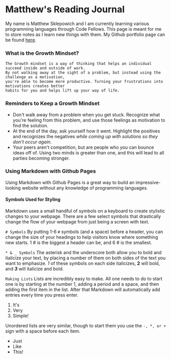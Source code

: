 # Matthew's Reading Journal

My name is Matthew Sklepowich and I am currently learning various programming languages through Code Fellows. This page is meant for me to store notes as I learn new things with them. My Github portfolio page can be found [here](https://github.com/Matt-Sklep).

### What is the Growth Mindset?

```
The Growth mindset is a way of thinking that helps an individual succeed inside and outside of work. 
By not walking away at the sight of a problem, but instead using the challenge as a motivation, 
you're able to become more productive. Turning your frustrations into motivations creates better
habits for you and helps lift up your way of life.
```

### Reminders to Keep a Growth Mindset

- Don't walk away from a problem when you get stuck. Recognize what you're feeling from this problem, and use those feelings as motivation to find the solution.
- At the end of the day, ask yourself how it went. Highlight the positives and recognizes the negatives *while coming up with solutions so they don't occur again.*
- Your peers aren't competition, but are people who you can bounce ideas off of. Using two minds is greater than one, and this will lead to all parties becoming stronger.



### Using Markdown with Github Pages

Using Markdown with Github Pages is a great way to build an impressive-looking website without any knowledge of programming languages.

#### Symbols Used for Styling
Markdown uses a small handful of symbols on a keyboard to create stylistic changes to your webpage. There are a few select symbols that drastically change the flow of your webpage from just being a screen with text.

```# Symbols```
By putting 1-6 `#` symbols (and a space) before a header, you can change the size of your headings to help visitors know where something new starts. 1 # is the biggest a header can be, and 6 # is the smallest.

```* & _ Symbols```
The asterisk and the underscore both allow you to bold and italicize your text, by placing a number of them on both sides of the text you want to emphasize. *1* of these symbols on each side italicizes, **2** will bold, and ***3*** will italicize and bold.

```Making Lists```
Lists are incredibly easy to make. All one needs to do to start one is by starting at the number 1, adding a period and a space, and then adding the first item in the list. After that Markdown will automatically add entries every time you press enter. 
1. It's
2. Very
3. Simple!

Unordered lists are very similar, though to start them you use the `-, *, or +` sign with a space before each item.
- Just
- Like
- This!





